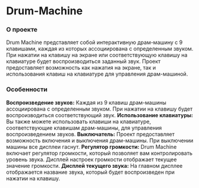 # Drum-Machine

### О проекте
Drum Machine представляет собой интерактивную драм-машину с 9 клавишами, каждая из которых ассоциирована с определенным звуком. При нажатии на клавишу на экране или соответствующую клавишу на клавиатуре будет воспроизводиться заданный звук. Проект предоставляет возможность как нажатия на экране, так и использования клавиш на клавиатуре для управления драм-машиной.

### Особенности
**Воспроизведение звуков:** Каждая из 9 клавиш драм-машины ассоциирована с определенным звуком. При нажатии на клавишу будет воспроизводиться соответствующий звук.
**Использование клавиатуры:** Вы также можете использовать клавиши на клавиатуре, соответствующие клавишам драм-машины, для управления воспроизведением звуков.
**Выключатель:** Проект предоставляет возможность включения и выключения драм-машины. При выключении машины все дисплеи гаснут.
**Регулятор громкости:** Drum Machine включает регулятор громкости, который позволяет вам контролировать уровень звука. Дисплей настроек громкости отображает текущее значение громкости.
**Дисплей текущего звука:** На главном дисплее отображается название звука, который будет воспроизведен при нажатии на клавишу.
